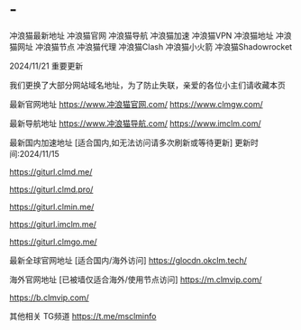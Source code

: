 # -
冲浪猫最新地址
冲浪猫官网 冲浪猫导航 冲浪猫加速 冲浪猫VPN 冲浪猫地址 冲浪猫网址 冲浪猫节点 冲浪猫代理 冲浪猫Clash 冲浪猫小火箭 冲浪猫Shadowrocket

2024/11/21 重要更新

我们更换了大部分网站域名地址，为了防止失联，亲爱的各位小主们请收藏本页

最新官网地址
https://www.冲浪猫官网.com/
https://www.clmgw.com/

最新导航地址
https://www.冲浪猫导航.com/
https://www.imclm.com/

最新国内加速地址
[适合国内,如无法访问请多次刷新或等待更新] 
更新时间:2024/11/15

https://giturl.clmd.me/

https://giturl.clmd.pro/

https://giturl.clmin.me/

https://giturl.imclm.me/

https://giturl.clmgo.me/

最新全球官网地址
[适合国内/海外访问]
https://glocdn.okclm.tech/

海外官网地址
[已被墙仅适合海外/使用节点访问]
https://m.clmvip.com/

https://b.clmvip.com/

其他相关
TG频道 https://t.me/msclminfo
